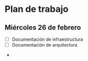 Plan de trabajo
=================================

Miércoles 26 de febrero
----------------------------------------------

- [ ] Documentación de infraestructura
- [ ] Documentación de arquitectura
- 
